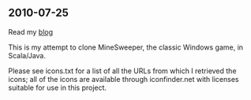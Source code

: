 2010-07-25
---

Read my [blog](http://www.developmentality.net)


This is my attempt to clone MineSweeper, the classic Windows game, in Scala/Java.

Please see icons.txt for a list of all the URLs from which I retrieved the icons; all of the icons are available through iconfinder.net with licenses suitable for use in this project.

